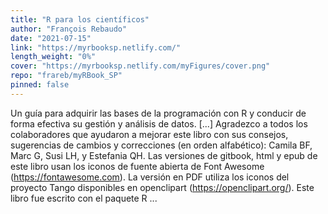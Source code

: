 ```yaml
---
title: "R para los científicos"
author: "François Rebaudo"
date: "2021-07-15"
link: "https://myrbooksp.netlify.com/"
length_weight: "0%"
cover: "https://myrbooksp.netlify.com/myFigures/cover.png"
repo: "frareb/myRBook_SP"
pinned: false
---
```


Un guía para adquirir las bases de la programación con R y conducir de forma efectiva su gestión y análisis de datos. [...] Agradezco a todos los colaboradores que ayudaron a mejorar este libro con sus consejos, sugerencias de cambios y correcciones (en orden alfabético): Camila BF, Marc G, Susi LH, y Estefania QH. Las versiones de gitbook, html y epub de este libro usan los iconos de fuente abierta de Font Awesome (https://fontawesome.com). La versión en PDF utiliza los iconos del proyecto Tango disponibles en openclipart (https://openclipart.org/). Este libro fue escrito con el paquete R ...
